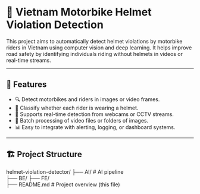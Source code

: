 # 🛵 Vietnam Motorbike Helmet Violation Detection

This project aims to automatically detect helmet violations by motorbike riders in Vietnam using computer vision and deep learning. It helps improve road safety by identifying individuals riding without helmets in videos or real-time streams.

---

## 📌 Features

- 🔍 Detect motorbikes and riders in images or video frames.
- 🧠 Classify whether each rider is wearing a helmet.
- 🎥 Supports real-time detection from webcams or CCTV streams.
- 📼 Batch processing of video files or folders of images.
- 📊 Easy to integrate with alerting, logging, or dashboard systems.

---

## 🏗 Project Structure

helmet-violation-detector/
  ├── AI/ # AI pipeline  
  ├── BE/
  ├── FE/  
  ├── README.md # Project overview (this file)